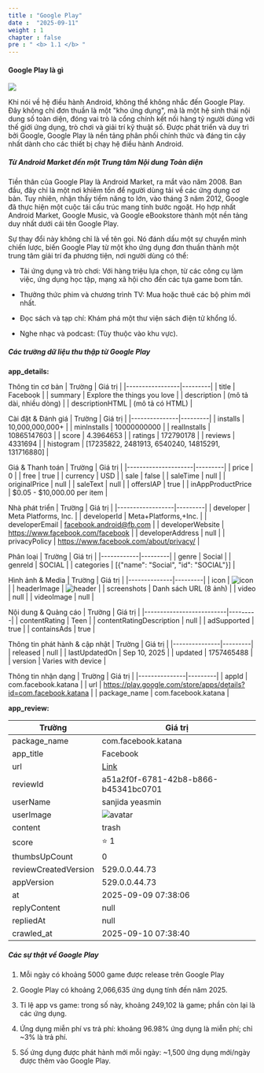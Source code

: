 ```yaml
---
title : "Google Play"
date :  "2025-09-11" 
weight : 1 
chapter : false
pre : " <b> 1.1 </b> "
---
```


#### Google Play là gì

![](https://logos-world.net/wp-content/uploads/2020/12/Google-Play-Logo-2016.png)

Khi nói về hệ điều hành Android, không thể không nhắc đến Google Play. Đây không chỉ đơn thuần là một "kho ứng dụng", mà là một hệ sinh thái nội dung số toàn diện, đóng vai trò là cổng chính kết nối hàng tỷ người dùng với thế giới ứng dụng, trò chơi và giải trí kỹ thuật số. Được phát triển và duy trì bởi Google, Google Play là nền tảng phân phối chính thức và đáng tin cậy nhất dành cho các thiết bị chạy hệ điều hành Android.

##### Từ Android Market đến một Trung tâm Nội dung Toàn diện
Tiền thân của Google Play là Android Market, ra mắt vào năm 2008. Ban đầu, đây chỉ là một nơi khiêm tốn để người dùng tải về các ứng dụng cơ bản. Tuy nhiên, nhận thấy tiềm năng to lớn, vào tháng 3 năm 2012, Google đã thực hiện một cuộc tái cấu trúc mang tính bước ngoặt. Họ hợp nhất Android Market, Google Music, và Google eBookstore thành một nền tảng duy nhất dưới cái tên Google Play.

Sự thay đổi này không chỉ là về tên gọi. Nó đánh dấu một sự chuyển mình chiến lược, biến Google Play từ một kho ứng dụng đơn thuần thành một trung tâm giải trí đa phương tiện, nơi người dùng có thể:

- Tải ứng dụng và trò chơi: Với hàng triệu lựa chọn, từ các công cụ làm việc, ứng dụng học tập, mạng xã hội cho đến các tựa game bom tấn.

- Thưởng thức phim và chương trình TV: Mua hoặc thuê các bộ phim mới nhất.

- Đọc sách và tạp chí: Khám phá một thư viện sách điện tử khổng lồ.

- Nghe nhạc và podcast: (Tùy thuộc vào khu vực).

##### Các trường dữ liệu thu thập từ Google Play

**app_details:**


 Thông tin cơ bản
| Trường          | Giá trị |
|-----------------|---------|
| title           | Facebook |
| summary         | Explore the things you love |
| description     | (mô tả dài, nhiều dòng) |
| descriptionHTML | (mô tả có HTML) |

 Cài đặt & Đánh giá
| Trường        | Giá trị |
|---------------|---------|
| installs      | 10,000,000,000+ |
| minInstalls   | 10000000000 |
| realInstalls  | 10865147603 |
| score         | 4.3964653 |
| ratings       | 172790178 |
| reviews       | 4331694 |
| histogram     | [17235822, 2481913, 6540240, 14815291, 131716880] |

 Giá & Thanh toán
| Trường              | Giá trị |
|---------------------|---------|
| price               | 0 |
| free                | true |
| currency            | USD |
| sale                | false |
| saleTime            | null |
| originalPrice       | null |
| saleText            | null |
| offersIAP           | true |
| inAppProductPrice   | $0.05 - $10,000.00 per item |

 Nhà phát triển
| Trường           | Giá trị |
|------------------|---------|
| developer        | Meta Platforms, Inc. |
| developerId      | Meta+Platforms,+Inc. |
| developerEmail   | facebook.android@fb.com |
| developerWebsite | https://www.facebook.com/facebook |
| developerAddress | null |
| privacyPolicy    | https://www.facebook.com/about/privacy/ |

 Phân loại
| Trường     | Giá trị |
|------------|---------|
| genre      | Social |
| genreId    | SOCIAL |
| categories | [{"name": "Social", "id": "SOCIAL"}] |

 Hình ảnh & Media
| Trường       | Giá trị |
|--------------|---------|
| icon         | ![icon](https://play-lh.googleusercontent.com/KCMTYuiTrKom4Vyf0G4foetVOwhKWzNbHWumV73IXexAIy5TTgZipL52WTt8ICL-oIo) |
| headerImage  | ![header](https://play-lh.googleusercontent.com/GQXolHad8JJu_qR90bF9krWLP66RimpNgskSMXEcmoZ1znWfgsB8uCtM1uGC0n_lMA) |
| screenshots  | Danh sách URL (8 ảnh) |
| video        | null |
| videoImage   | null |

 Nội dung & Quảng cáo
| Trường                  | Giá trị |
|--------------------------|---------|
| contentRating            | Teen |
| contentRatingDescription | null |
| adSupported              | true |
| containsAds              | true |

 Thông tin phát hành & cập nhật
| Trường        | Giá trị |
|---------------|---------|
| released      | null |
| lastUpdatedOn | Sep 10, 2025 |
| updated       | 1757465488 |
| version       | Varies with device |

 Thông tin nhận dạng
| Trường        | Giá trị |
|---------------|---------|
| appId         | com.facebook.katana |
| url           | https://play.google.com/store/apps/details?id=com.facebook.katana |
| package_name  | com.facebook.katana |

**app_review:**

| Trường               | Giá trị |
|-----------------------|---------|
| package_name          | com.facebook.katana |
| app_title             | Facebook |
| url                   | [Link](https://play.google.com/store/apps/details?id=com.facebook.katana) |
| reviewId              | a51a2f0f-6781-42b8-b866-b45341bc0701 |
| userName              | sanjida yeasmin |
| userImage             | ![avatar](https://play-lh.googleusercontent.com/a/ACg8ocKGLua-iO-LybetuThtvSVRUZ5xbrF1Dyh-HwKLup6Yjq69Qw=mo) |
| content               | trash |
| score                 | ⭐ 1 |
| thumbsUpCount         | 0 |
| reviewCreatedVersion  | 529.0.0.44.73 |
| appVersion            | 529.0.0.44.73 |
| at                    | 2025-09-09 07:38:06 |
| replyContent          | null |
| repliedAt             | null |
| crawled_at            | 2025-09-10 07:38:40 |

##### Các sự thật về Google Play

1. Mỗi ngày có khoảng 5000 game được release trên Google Play

2. Google Play có khoảng 2,066,635 ứng dụng tính đến năm 2025. 

3. Tỉ lệ app vs game: trong số này, khoảng 249,102 là game; phần còn lại là các ứng dụng. 

4. Ứng dụng miễn phí vs trả phí: khoảng 96.98% ứng dụng là miễn phí; chỉ ~3% là trả phí. 

5. Số ứng dụng được phát hành mới mỗi ngày: ~1,500 ứng dụng mới/ngày được thêm vào Google Play. 
